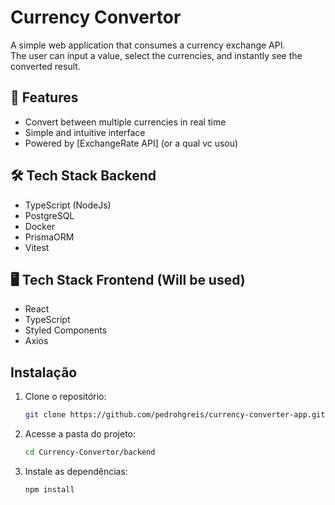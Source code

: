 # Currency Convertor

A simple web application that consumes a currency exchange API.  
The user can input a value, select the currencies, and instantly see the converted result.

## 🚀 Features
- Convert between multiple currencies in real time
- Simple and intuitive interface
- Powered by [ExchangeRate API] (or a qual vc usou)

## 🛠️ Tech Stack Backend
- TypeScript (NodeJs)
- PostgreSQL
- Docker
- PrismaORM
- Vitest

## 🖥️ Tech Stack Frontend (Will be used)
- React
- TypeScript
- Styled Components
- Axios

## Instalação

1. Clone o repositório:
	```bash
	git clone https://github.com/pedrohgreis/currency-converter-app.git
	```

2. Acesse a pasta do projeto:
	```bash
	cd Currency-Convertor/backend
	```

3. Instale as dependências:
	```bash
	npm install
	```
